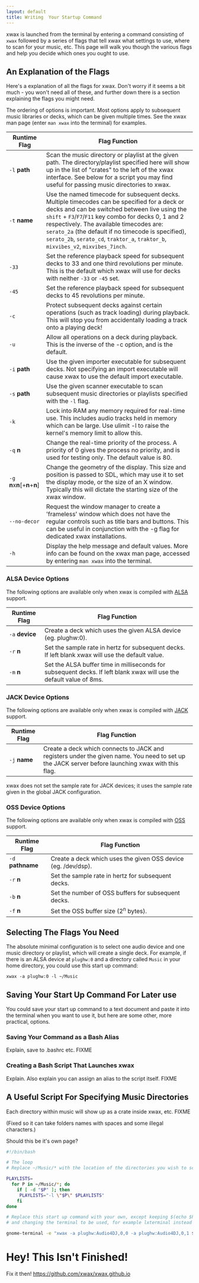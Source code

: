 ```yaml
---
layout: default
title: Writing  Your Startup Command
---
```


xwax is launched from the terminal by entering a command consisting of `xwax` followed by a series of flags that tell xwax what settings to use, where to scan for your music, etc. This page will walk you though the various flags and help you decide which ones you ought to use.

## An Explanation of the Flags

Here's a explanation of all the flags for xwax. Don't worry if it seems a bit much - you won't need all of these, and further down there is a section explaining the flags you might need.

The ordering of options is important. Most options apply to subsequent music libraries or decks, which can be given multiple times. See the xwax man page (enter `man xwax` into the terminal) for examples.

| Runtime Flag | Flag Function |
| ------------ | ------------- |
| `-l` __path__                  | Scan the music directory or playlist at the given path. The directory/playlist specified here will show up in the list of "crates" to the left of the xwax interface. See below for a script you may find useful for passing music directories to xwax. |
| `-t` __name__                  | Use the named timecode for subsequent decks. Multiple timecodes can be specified for a deck or decks and can be switched between live using the `shift` + `F3`/`F7`/`F11` key combo for decks 0, 1 and 2 respectively. The available timecodes are: `serato_2a` (the default if no timecode is specified), `serato_2b`, `serato_cd`, `traktor_a`, `traktor_b`, `mixvibes_v2`, `mixvibes_7inch`. |
| `-33`                          | Set the reference playback speed for subsequent decks to 33 and one third revolutions per minute. This is the default which xwax will use for decks with neither `-33` or `-45` set. |
| `-45`                          | Set the reference playback speed for subsequent decks to 45 revolutions per minute. |
| `-c`                           | Protect subsequent decks against certain operations (such as track loading) during playback. This will stop you from accidentally loading a track onto a playing deck! |
| `-u`                           | Allow all operations on a deck during playback. This is the inverse of the -c option, and is the default. |
| `-i` __path__                  | Use the given importer executable for subsequent decks. Not specifying an import executable will cause xwax to use the default import executable. |
| `-s` __path__                  | Use the given scanner executable to scan subsequent music directories or playlists specified with the `-l` flag. |
| `-k`                           | Lock into RAM any memory required for real-time use. This includes audio tracks held in memory which can be large. Use ulimit -l to raise the kernel's memory limit to allow this. |
| `-q` __n__                     | Change the real-time priority of the process. A priority of 0 gives the process no priority, and is used for testing only. The default value is 80. |
| `-g` **n**x**n**[+**n**+**n**] | Change the geometry of the display. This size and position is passed to SDL, which may use it to set the display mode, or the size of an X window. Typically this will dictate the starting size of the xwax window. |
| `--no-decor`                   | Request the window manager to create a 'frameless' window which does not have the regular controls such as title bars and buttons. This can be useful in conjunction with the -g flag for dedicated xwax installations. |
| `-h`                           | Display the help message and default values. More info can be found on the xwax man page, accessed by entering `man xwax` into the terminal. |

### ALSA Device Options

The following options are available only when xwax is compiled with [ALSA](http://www.alsa-project.org/main/index.php/Main_Page) support.

| Runtime Flag | Flag Function |
| ------------ | ------------- |
| `-a` __device__ | Create a deck which uses the given ALSA device (eg. plughw:0). |
| `-r` __n__ | Set the sample rate in hertz for subsequent decks. If left blank xwax will use the default value. |
| `-m` __n__ | Set the ALSA buffer time in milliseconds for subsequent decks. If left blank xwax will use the default value of 8ms. |

### JACK Device Options

The following options are available only when xwax is compiled with [JACK](http://jackaudio.org/) support.

| Runtime Flag | Flag Function |
| ------------ | ------------- |
| `-j` __name__ | Create a deck which connects to JACK and registers under the given name. You need to set up the JACK server before launching xwax with this flag. |

xwax does not set the sample rate for JACK devices; it uses the sample rate given in the global JACK configuration.

### OSS Device Options

The following options are available only when xwax is compiled with [OSS](http://en.wikipedia.org/wiki/Open_Sound_System) support.

| Runtime Flag | Flag Function |
| ------------ | ------------- |
| `-d` __pathname__ | Create a deck which uses the given OSS device (eg. /dev/dsp). |
| `-r` __n__ | Set the sample rate in hertz for subsequent decks. |
| `-b` __n__ | Set the number of OSS buffers for subsequent decks. |
| `-f` __n__ | Set the OSS buffer size (2<sup>n</sup> bytes). |

## Selecting The Flags You Need

The absolute minimal configuration is to select one audio device and one music directory or playlist, which will create a single deck. For example, if there is an ALSA device at `plughw:0` and a directory called `Music` in your home directory, you could use this start up command:

`xwax -a plughw:0 -l ~/Music`

## Saving Your Start Up Command For Later use

You could save your start up command to a text document and paste it into the terminal when you want to use it, but here are some other, more practical, options.

### Saving Your Command as a Bash Alias

Explain, save to .bashrc etc. FIXME

### Creating a Bash Script That Launches xwax

Explain. Also explain you can assign an alias to the script itself. FIXME

## A Useful Script For Specifying Music Directories

Each directory within music will show up as a crate inside xwax, etc. FIXME

(Fixed so it can take folders names with spaces and some illegal characters.)

Should this be it's own page?

```bash
#!/bin/bash

# The loop
# Replace ~/Music/* with the location of the directories you wish to scan FIXME

PLAYLISTS=
  for P in ~/Music/*; do
    if [ -d "$P" ]; then
     PLAYLISTS="-l \"$P\" $PLAYLISTS"
    fi
done

# Replace this start up command with your own, except keeping $(echo $PLAYLISTS) in place of the -l flag 
# and changing the terminal to be used, for example lxterminal instead of gnome-terminal.

gnome-terminal -e "xwax -a plughw:Audio4DJ,0,0 -a plughw:Audio4DJ,0,1 $(echo $PLAYLISTS)"

```


# Hey! This Isn't Finished!

Fix it then! https://github.com/xwax/xwax.github.io

